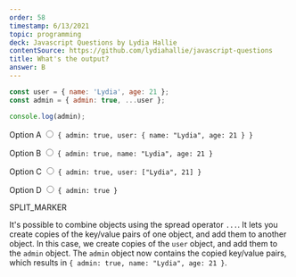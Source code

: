 ```yaml
---
order: 58
timestamp: 6/13/2021
topic: programming
deck: Javascript Questions by Lydia Hallie
contentSource: https://github.com/lydiahallie/javascript-questions
title: What's the output?
answer: B
---
```


  

```javascript
const user = { name: 'Lydia', age: 21 };
const admin = { admin: true, ...user };

console.log(admin);
```


<label for="option-A">Option A</label>
<span class="option-container">
  <input
    type="radio"
    name="answer-option"
    id="option-A" value="A"
  />
  `{ admin: true, user: { name: "Lydia", age: 21 } }`
</span>
    

<label for="option-B">Option B</label>
<span class="option-container">
  <input
    type="radio"
    name="answer-option"
    id="option-B" value="B"
  />
  `{ admin: true, name: "Lydia", age: 21 }`
</span>
    

<label for="option-C">Option C</label>
<span class="option-container">
  <input
    type="radio"
    name="answer-option"
    id="option-C" value="C"
  />
  `{ admin: true, user: ["Lydia", 21] }`
</span>
    

<label for="option-D">Option D</label>
<span class="option-container">
  <input
    type="radio"
    name="answer-option"
    id="option-D" value="D"
  />
  `{ admin: true }`
</span>
    




SPLIT_MARKER

It's possible to combine objects using the spread operator `...`. It lets you create copies of the key/value pairs of one object, and add them to another object. In this case, we create copies of the `user` object, and add them to the `admin` object. The `admin` object now contains the copied key/value pairs, which results in `{ admin: true, name: "Lydia", age: 21 }`.



